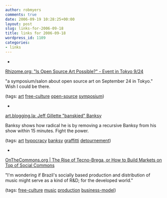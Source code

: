 ```yaml
---
author: robmyers
comments: true
date: 2006-09-19 10:28:25+00:00
layout: post
slug: links-for-2006-09-18
title: links for 2006-09-18
wordpress_id: 1109
categories:
- links
---
```


  

  *   


[Rhizome.org: "Is Open Source Art Possible?" - Event in Tokyo 9/24](http://rhizome.org/fp.rhiz?id=2669)

  


"a symposium/salon about open source art on September 24 in Tokyo." Wish I could be there.

  


(tags: [art](http://del.icio.us/robmyers/art) [free-culture](http://del.icio.us/robmyers/free-culture) [open-source](http://del.icio.us/robmyers/open-source) [symposium](http://del.icio.us/robmyers/symposium))

  

  

  *   


[art.blogging.la: Jeff Gillette "banskied" Banksy](http://art.blogging.la/archives/2006/09/jeff_gillette_b.phtml)

  


Banksy shows how radical he is by removing a recursive Banksy from his show within 15 minutes. Fight the power.

  


(tags: [art](http://del.icio.us/robmyers/art) [hypocracy](http://del.icio.us/robmyers/hypocracy) [banksy](http://del.icio.us/robmyers/banksy) [graffitti](http://del.icio.us/robmyers/graffitti) [detournement](http://del.icio.us/robmyers/detournement))

  

  

  *   


[OnTheCommons.org | The Rise of Tecno-Brega, or How to Build Markets on Top of Social Commons](http://onthecommons.org/node/977)

  


"I'm wondering if Brazil's socially based production and distribution of music might serve as a kind of R&D; for the developed world."

  


(tags: [free-culture](http://del.icio.us/robmyers/free-culture) [music](http://del.icio.us/robmyers/music) [production](http://del.icio.us/robmyers/production) [business-model](http://del.icio.us/robmyers/business-model))

  

  
  


